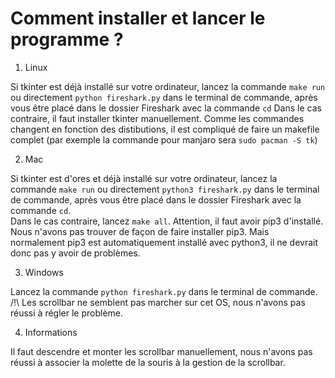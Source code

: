 # Comment installer et lancer le programme ?

1. Linux

Si tkinter est déjà installé sur votre ordinateur, lancez la commande `make run` ou directement `python fireshark.py` dans le terminal de commande, après vous être placé dans le dossier Fireshark avec la commande `cd`
Dans le cas contraire, il faut installer tkinter manuellement. Comme les commandes changent en fonction des distibutions, il est compliqué de faire un makefile complet (par exemple la commande pour manjaro sera `sudo pacman -S tk`)

2. Mac

Si tkinter est d'ores et déjà installé sur votre ordinateur, lancez la commande `make run` ou directement `python3 fireshark.py` dans le terminal de commande, après vous être placé dans le dossier Fireshark avec la commande `cd`.   
Dans le cas contraire, lancez `make all`. Attention, il faut avoir pip3 d'installé. Nous n'avons pas trouver de façon de faire installer pip3. Mais normalement pip3 est automatiquement installé avec python3, il ne devrait donc pas y avoir de problèmes.

3. Windows

Lancez la commande `python fireshark.py` dans le terminal de commande. 
/!\ Les scrollbar ne semblent pas marcher sur cet OS, nous n'avons pas réussi à régler le problème.


4. Informations

Il faut descendre et monter les scrollbar manuellement, nous n'avons pas réussi à associer la molette de la souris à la gestion de la scrollbar.